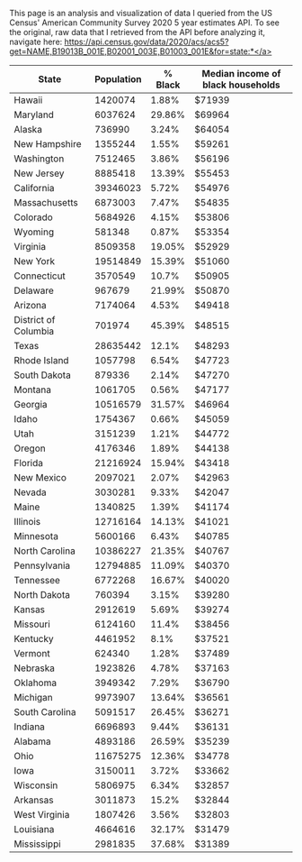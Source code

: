 This page is an analysis and visualization of data I queried from the US Census' American Community Survey 2020 5 year estimates API. To see the original, raw data that I retrieved from the API before analyzing it, navigate here: <a href="https://api.census.gov/data/2020/acs/acs5?get=NAME,B19013B_001E,B02001_003E,B01003_001E&for=state:*">https://api.census.gov/data/2020/acs/acs5?get=NAME,B19013B_001E,B02001_003E,B01003_001E&for=state:*</a>

|State|Population|% Black|Median income of black households|
|---|---|---|---|
|Hawaii|1420074|1.88%|$71939|
|Maryland|6037624|29.86%|$69964|
|Alaska|736990|3.24%|$64054|
|New Hampshire|1355244|1.55%|$59261|
|Washington|7512465|3.86%|$56196|
|New Jersey|8885418|13.39%|$55453|
|California|39346023|5.72%|$54976|
|Massachusetts|6873003|7.47%|$54835|
|Colorado|5684926|4.15%|$53806|
|Wyoming|581348|0.87%|$53354|
|Virginia|8509358|19.05%|$52929|
|New York|19514849|15.39%|$51060|
|Connecticut|3570549|10.7%|$50905|
|Delaware|967679|21.99%|$50870|
|Arizona|7174064|4.53%|$49418|
|District of Columbia|701974|45.39%|$48515|
|Texas|28635442|12.1%|$48293|
|Rhode Island|1057798|6.54%|$47723|
|South Dakota|879336|2.14%|$47270|
|Montana|1061705|0.56%|$47177|
|Georgia|10516579|31.57%|$46964|
|Idaho|1754367|0.66%|$45059|
|Utah|3151239|1.21%|$44772|
|Oregon|4176346|1.89%|$44138|
|Florida|21216924|15.94%|$43418|
|New Mexico|2097021|2.07%|$42963|
|Nevada|3030281|9.33%|$42047|
|Maine|1340825|1.39%|$41174|
|Illinois|12716164|14.13%|$41021|
|Minnesota|5600166|6.43%|$40785|
|North Carolina|10386227|21.35%|$40767|
|Pennsylvania|12794885|11.09%|$40370|
|Tennessee|6772268|16.67%|$40020|
|North Dakota|760394|3.15%|$39280|
|Kansas|2912619|5.69%|$39274|
|Missouri|6124160|11.4%|$38456|
|Kentucky|4461952|8.1%|$37521|
|Vermont|624340|1.28%|$37489|
|Nebraska|1923826|4.78%|$37163|
|Oklahoma|3949342|7.29%|$36790|
|Michigan|9973907|13.64%|$36561|
|South Carolina|5091517|26.45%|$36271|
|Indiana|6696893|9.44%|$36131|
|Alabama|4893186|26.59%|$35239|
|Ohio|11675275|12.36%|$34778|
|Iowa|3150011|3.72%|$33662|
|Wisconsin|5806975|6.34%|$32857|
|Arkansas|3011873|15.2%|$32844|
|West Virginia|1807426|3.56%|$32803|
|Louisiana|4664616|32.17%|$31479|
|Mississippi|2981835|37.68%|$31389|
